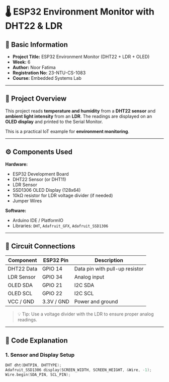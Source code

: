 # 🌡️ ESP32 Environment Monitor with DHT22 & LDR

## 🧾 Basic Information
- **Project Title:** ESP32 Environment Monitor (DHT22 + LDR + OLED)  
- **Week:** 6  
- **Author:** Noor Fatima  
- **Registration No:** 23-NTU-CS-1083  
- **Course:** Embedded Systems Lab  

---

## 🧩 Project Overview
This project reads **temperature and humidity** from a **DHT22 sensor** and **ambient light intensity** from an **LDR**. The readings are displayed on an **OLED display** and printed to the Serial Monitor.  

This is a practical IoT example for **environment monitoring**.

---

## ⚙️ Components Used

**Hardware:**
- ESP32 Development Board  
- DHT22 Sensor (or DHT11)  
- LDR Sensor  
- SSD1306 OLED Display (128x64)  
- 10kΩ resistor for LDR voltage divider (if needed)  
- Jumper Wires  

**Software:**
- Arduino IDE / PlatformIO  
- Libraries: `DHT`, `Adafruit_GFX`, `Adafruit_SSD1306`  

---

## 🔌 Circuit Connections

| Component      | ESP32 Pin | Description |
|----------------|-----------|-------------|
| DHT22 Data     | GPIO 14   | Data pin with pull-up resistor |
| LDR Sensor     | GPIO 34   | Analog input |
| OLED SDA       | GPIO 21   | I2C SDA |
| OLED SCL       | GPIO 22   | I2C SCL |
| VCC / GND      | 3.3V / GND | Power and ground |

> 💡 Tip: Use a voltage divider with the LDR to ensure proper analog readings.

---

## 🧠 Code Explanation

### 1. Sensor and Display Setup
```cpp
DHT dht(DHTPIN, DHTTYPE);
Adafruit_SSD1306 display(SCREEN_WIDTH, SCREEN_HEIGHT, &Wire, -1);
Wire.begin(SDA_PIN, SCL_PIN);
